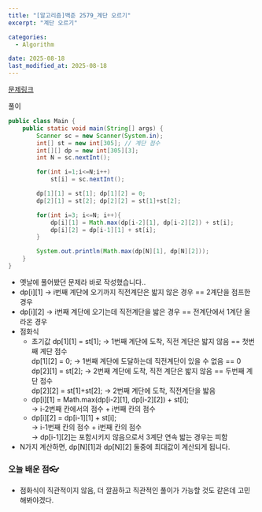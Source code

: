 ```yaml
---
title: "[알고리즘]백준 2579_계단 오르기"
excerpt: "계단 오르기"

categories:
  - Algorithm

date: 2025-08-18
last_modified_at: 2025-08-18
---
```


[문제링크](https://www.acmicpc.net/problem/2579)

풀이

```java
public class Main {
    public static void main(String[] args) {
        Scanner sc = new Scanner(System.in);
        int[] st = new int[305]; // 계단 점수
        int[][] dp = new int[305][3];
        int N = sc.nextInt();

        for(int i=1;i<=N;i++)
            st[i] = sc.nextInt();

        dp[1][1] = st[1]; dp[1][2] = 0;
        dp[2][1] = st[2]; dp[2][2] = st[1]+st[2];

        for(int i=3; i<=N; i++){
            dp[i][1] = Math.max(dp[i-2][1], dp[i-2][2]) + st[i];
            dp[i][2] = dp[i-1][1] + st[i];
        }

        System.out.println(Math.max(dp[N][1], dp[N][2]));
    }
}
```

- 옛날에 풀어봤던 문제라 바로 작성했습니다..
- dp[i][1] → i번째 계단에 오기까지 직전계단은 밟지 않은 경우 == 2계단을 점프한 경우
- dp[i][2] → i번째 계단에 오기는데 직전계단을 밟은 경우 == 전계단에서 1계단 올라온 경우
- 점화식
  - 초기값
    dp[1][1] = st[1]; → 1번째 계단에 도착, 직전 계단은 밟지 않음 == 첫번째 계단 점수 <br/>
    dp[1][2] = 0; → 1번째 계단에 도달하는데 직전계단이 있을 수 없음 == 0 <br/>
    dp[2][1] = st[2]; → 2번째 계단에 도착, 직전 계단은 밟지 않음 == 두번째 계단 점수 <br/>
    dp[2][2] = st[1]+st[2]; → 2번째 계단에 도착, 직전계단을 밟음 <br/>
  - dp[i][1] = Math.max(dp[i-2][1], dp[i-2][2]) + st[i]; <br/>
    → i-2번째 칸에서의 점수 + i번째 칸의 점수
  - dp[i][2] = dp[i-1][1] + st[i];<br/>
    → i-1번째 칸의 점수 + i번째 칸의 점수<br/>
    → dp[i-1][2]는 포함시키지 않음으로서 3계단 연속 밟는 경우는 피함
- N가지 계산하면, dp[N][1]과 dp[N][2] 둘중에 최대값이 계산되게 됩니다.

### 오늘 배운 점👓

- 점화식이 직관적이지 않음, 더 깔끔하고 직관적인 풀이가 가능할 것도 같은데 고민해봐야겠다.
